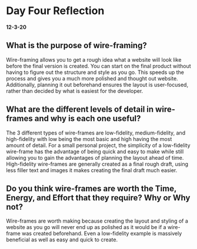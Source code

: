 # Day Four Reflection
__12-3-20__

## What is the purpose of wire-framing?

Wire-framing allows you to get a rough idea what a website will look like before the final version is created. You can start on the final product without having to figure out the structure and style as you go. This speeds up the process and gives you a much more polished and thought out website. Additionally, planning it out beforehand ensures the layout is user-focused, rather than decided by what is easiest for the developer.

## What are the different levels of detail in wire-frames and why is each one useful?

The 3 different types of wire-frames are low-fidelity, medium-fidelity, and high-fidelity with low being the most basic and high having the most amount of detail. For a small personal project, the simplicity of a low-fidelity wire-frame has the advantage of being quick and easy to make while still allowing you to gain the advantages of planning the layout ahead of time. High-fidelity wire-frames are generally created as a final rough draft, using less filler text and images it makes creating the final draft much easier. 


## Do you think wire-frames are worth the Time, Energy, and Effort that they require? Why or Why not?

Wire-frames are worth making because creating the layout and styling of a website as you go will never end up as polished as it would be if a wire-frame was created beforehand. Even a low-fidelity example is massively beneficial as well as easy and quick to create.